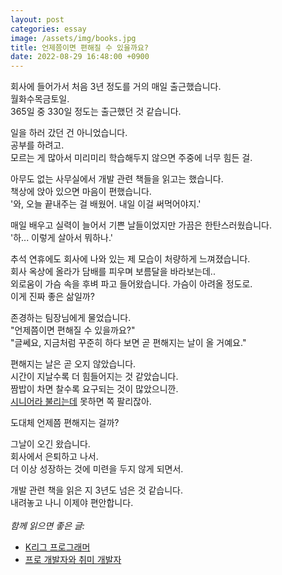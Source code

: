 ```yaml
---
layout: post
categories: essay
image: /assets/img/books.jpg
title: 언제쯤이면 편해질 수 있을까요?
date: 2022-08-29 16:48:00 +0900
---
```


회사에 들어가서 처음 3년 정도를 거의 매일 출근했습니다.  
월화수목금토일.  
365일 중 330일 정도는 출근했던 것 같습니다.

일을 하러 갔던 건 아니었습니다.  
공부를 하려고.  
모르는 게 많아서 미리미리 학습해두지 않으면 주중에 너무 힘든 걸.

아무도 없는 사무실에서 개발 관련 책들을 읽고는 했습니다.  
책상에 앉아 있으면 마음이 편했습니다.  
'와, 오늘 끝내주는 걸 배웠어. 내일 이걸 써먹어야지.'

매일 배우고 실력이 늘어서 기쁜 날들이었지만 가끔은 한탄스러웠습니다.  
'하... 이렇게 살아서 뭐하나.'

추석 연휴에도 회사에 나와 있는 제 모습이 처량하게 느껴졌습니다.  
회사 옥상에 올라가 담배를 피우며 보름달을 바라보는데..  
외로움이 가슴 속을 후벼 파고 들어왔습니다. 가슴이 아려올 정도로.      
이게 진짜 좋은 삶일까?

존경하는 팀장님에게 물었습니다.  
"언제쯤이면 편해질 수 있을까요?"  
"글쎄요, 지금처럼 꾸준히 하다 보면 곧 편해지는 날이 올 거예요."

편해지는 날은 곧 오지 않았습니다.  
시간이 지날수록 더 힘들어지는 것 같았습니다.    
짬밥이 차면 찰수록 요구되는 것이 많았으니깐.  
[시니어라 불리는데](/essay/2015/02/03/시니어-프로그래머.html) 못하면 쪽 팔리잖아.

도대체 언제쯤 편해지는 걸까?

그날이 오긴 왔습니다.  
회사에서 은퇴하고 나서.  
더 이상 성장하는 것에 미련을 두지 않게 되면서.  

개발 관련 책을 읽은 지 3년도 넘은 것 같습니다.  
내려놓고 나니 이제야 편안합니다.
<br>
<br>
*함께 읽으면 좋은 글:*
* [K리그 프로그래머](/essay/2021/10/20/K리그-프로그래머.html)
* [프로 개발자와 취미 개발자](/essay/2021/11/20/프로-개발자와-취미-개발자.html)
